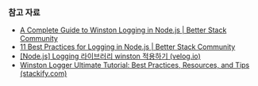 ### 참고 자료 
- [A Complete Guide to Winston Logging in Node.js | Better Stack Community](https://betterstack.com/community/guides/logging/how-to-install-setup-and-use-winston-and-morgan-to-log-node-js-applications/)
- [11 Best Practices for Logging in Node.js | Better Stack Community](https://betterstack.com/community/guides/logging/nodejs-logging-best-practices/)
- [[Node.js] Logging 라이브러리 winston 적용하기 (velog.io)](https://velog.io/@ash/Node.js-%EC%84%9C%EB%B2%84%EC%97%90-logging-%EB%9D%BC%EC%9D%B4%EB%B8%8C%EB%9F%AC%EB%A6%AC-winston-%EC%A0%81%EC%9A%A9%ED%95%98%EA%B8%B0)
- [Winston Logger Ultimate Tutorial: Best Practices, Resources, and Tips (stackify.com)](https://stackify.com/winston-logging-tutorial/#wpautbox_latest-post)

